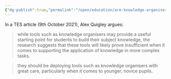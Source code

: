 ```yaml
---
{"dg-publish":true,"permalink":"/open/education/are-knowledge-organisers-useful/","dgHomeLink":true,"dgPassFrontmatter":false,"dgShowBacklinks":false,"dgShowLocalGraph":false,"dgShowInlineTitle":false}
---
```


In a TES article (9th October 2021), Alex Quigley argues:

>while tools such as knowledge organisers may provide a useful starting point for students to build their subject knowledge, the research suggests that these tools will likely prove insufficient when it comes to supporting the application of knowledge in more complex tasks.

>they should be deploying tools such as knowledge organisers with great care, particularly when it comes to younger, novice pupils. 
